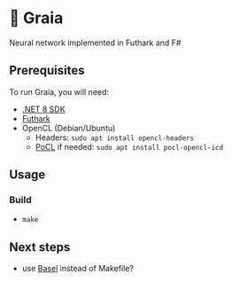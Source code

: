 # 🌄 Graia

Neural network implemented in Futhark and F#

## Prerequisites

To run Graia, you will need:

- [.NET 8 SDK](https://dotnet.microsoft.com/en-us/download)
- [Futhark](https://futhark.readthedocs.io/en/stable/installation.html#installing-from-a-precompiled-snapshot)
- OpenCL (Debian/Ubuntu)
  - Headers: `sudo apt install opencl-headers`
  - [PoCL](http://portablecl.org/) if needed: `sudo apt install pocl-opencl-icd`


## Usage

### Build

- `make`

## Next steps

- use [Basel](https://bazel.build/start/cpp) instead of Makefile?
